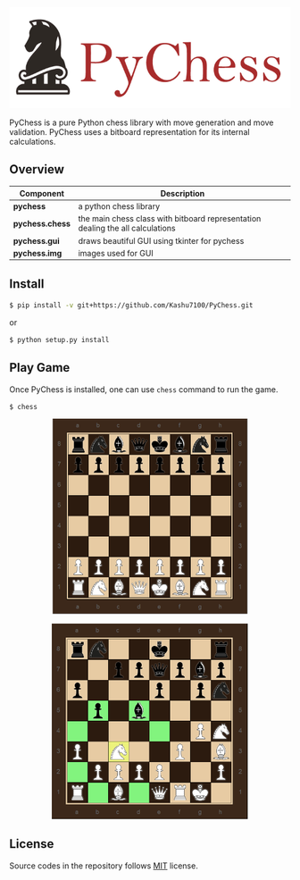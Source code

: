 <p align="center">
  <img src="assets/logo.png"/>
</p>

PyChess is a pure Python chess library with move generation and move validation.
PyChess uses a bitboard representation for its internal calculations.

## Overview

| Component | Description |
| ---- | --- |
| **pychess** | a python chess library |
| **pychess.chess** | the main chess class with bitboard representation dealing the all calculations |
| **pychess.gui** | draws beautiful GUI using tkinter for pychess |
| **pychess.img** | images used for GUI |

## Install 
```bash
$ pip install -v git+https://github.com/Kashu7100/PyChess.git
```
or
```bash
$ python setup.py install
```

## Play Game
Once PyChess is installed, one can use `chess` command to run the game.

```
$ chess
```

<p align="center">
  <img src="assets/chess.PNG" height="350"/>
</p>

<p align="center">
  <img src="assets/selected.PNG" height="350"/>
</p>

## License

Source codes in the repository follows [MIT](http://www.opensource.org/licenses/MIT) license.

